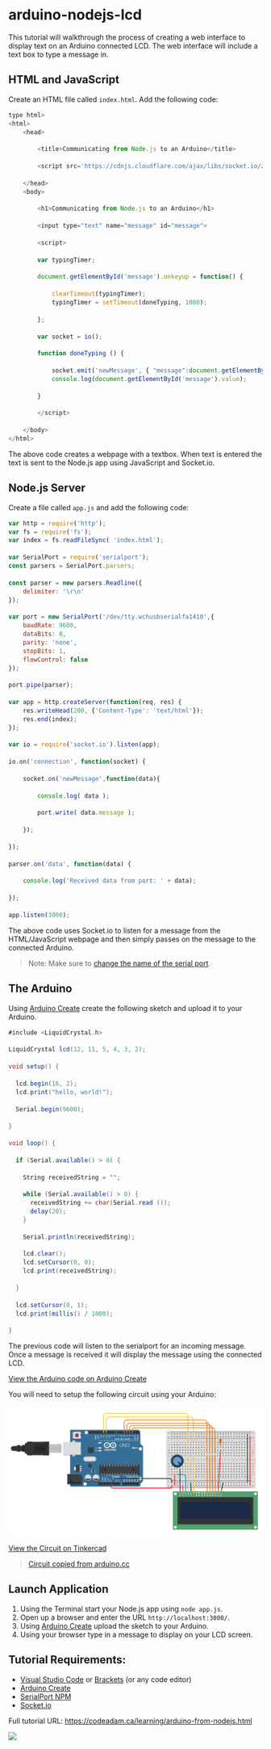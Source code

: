# arduino-nodejs-lcd

This tutorial will walkthrough the process of creating a web interface to display text on an Arduino connected LCD. The web interface will include a text box to type a message in.

## HTML and JavaScript

Create an HTML file called `index.html`. Add the following code:

```javascript
type html>
<html>
    <head>

        <title>Communicating from Node.js to an Arduino</title>
        
        <script src='https://cdnjs.cloudflare.com/ajax/libs/socket.io/2.0.4/socket.io.js'></script>

    </head>
    <body>

        <h1>Communicating from Node.js to an Arduino</h1>

        <input type="text" name="message" id="message">

        <script>
        
        var typingTimer;

        document.getElementById('message').onkeyup = function() {
            
            clearTimeout(typingTimer);
            typingTimer = setTimeout(doneTyping, 1000);

        };

        var socket = io();

        function doneTyping () {
            
            socket.emit('newMessage', { "message":document.getElementById('message').value });
            console.log(document.getElementById('message').value);
                
        }
            
        </script>
        
    </body>
</html>
```

The above code creates a webpage with a textbox. When text is entered the text is sent to the Node.js app using JavaScript and Socket.io.

## Node.js Server

Create a file called `app.js` and add the following code:

```javascript
var http = require('http');
var fs = require('fs');
var index = fs.readFileSync( 'index.html');

var SerialPort = require('serialport');
const parsers = SerialPort.parsers;

const parser = new parsers.Readline({
    delimiter: '\r\n'
});

var port = new SerialPort('/dev/tty.wchusbserialfa1410',{ 
    baudRate: 9600,
    dataBits: 8,
    parity: 'none',
    stopBits: 1,
    flowControl: false
});

port.pipe(parser);

var app = http.createServer(function(req, res) {
    res.writeHead(200, {'Content-Type': 'text/html'});
    res.end(index);
});

var io = require('socket.io').listen(app);

io.on('connection', function(socket) {
    
    socket.on('newMessage',function(data){
        
        console.log( data );
        
        port.write( data.message );
    
    });
    
});

parser.on('data', function(data) {
    
    console.log('Received data from port: ' + data);
    
});

app.listen(3000);
```

The above code uses Socket.io to listen for a message from the HTML/JavaScript webpage and then simply passes on the message to the connected Arduino. 

> Note: Make sure to [change the name of the serial port](https://github.com/codeadamca/arduino-from-nodejs).

## The Arduino

Using [Arduino Create](https://create.arduino.cc/editor) create the following sketch and upload it to your Arduino. 

```csharp
#include <LiquidCrystal.h>

LiquidCrystal lcd(12, 11, 5, 4, 3, 2);

void setup() {
  
  lcd.begin(16, 2);
  lcd.print("hello, world!");
  
  Serial.begin(9600);
  
}

void loop() {
  
  if (Serial.available() > 0) {
    
    String receivedString = "";
    
    while (Serial.available() > 0) {
      receivedString += char(Serial.read ());
      delay(20);
    }
    
    Serial.println(receivedString);
    
    lcd.clear();
    lcd.setCursor(0, 0);
    lcd.print(receivedString);  
       
  }
  
  lcd.setCursor(0, 1);
  lcd.print(millis() / 1000);
  
}
```

The previous code will listen to the serialport for an incoming message. Once a message is received it will display the message using the connected LCD.

[View the Arduino code on Arduino Create](https://create.arduino.cc/editor/professoradam/cda3647d-a522-4b61-a6a7-e966f0492e94/preview)

You will need to setup the following circuit using your Arduino:

![Tinkercad Circuit](https://raw.githubusercontent.com/codeadamca/arduino-nodejs-lcd/main/tinkercad-nodejs-lcd.png)

[View the Circuit on Tinkercad](https://www.tinkercad.com/things/9f5oKIl94XS)

> [Circuit copied from arduino.cc](https://create.arduino.cc/projecthub/zurrealStudios/lcd-backlight-and-contrast-control-6d3452)

## Launch Application

1. Using the Terminal start your Node.js app using `node app.js`.
2. Open up a browser and enter the URL `http://localhost:3000/`.
3. Using [Arduino Create](https://create.arduino.cc/editor) upload the sketch to your Arduino.
4. Using your browser type in a message to display on your LCD screen.

## Tutorial Requirements:

* [Visual Studio Code](https://code.visualstudio.com/) or [Brackets](http://brackets.io/) (or any code editor)
* [Arduino Create](https://create.arduino.cc/editor) 
* [SerialPort NPM](https://www.npmjs.com/package/serialport)
* [Socket.io](https://socket.io/)

Full tutorial URL: https://codeadam.ca/learning/arduino-from-nodejs.html

<a href="https://codeadam.ca">
<img src="https://codeadam.ca/images/code-block.png" width="100">
</a>
